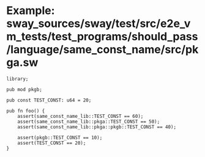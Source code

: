 # Example: sway_sources/sway/test/src/e2e_vm_tests/test_programs/should_pass/language/same_const_name/src/pkga.sw

```sway
library;

pub mod pkgb;

pub const TEST_CONST: u64 = 20;

pub fn foo() {
    assert(same_const_name_lib::TEST_CONST == 60);
    assert(same_const_name_lib::pkga::TEST_CONST == 50);
    assert(same_const_name_lib::pkga::pkgb::TEST_CONST == 40);

    assert(pkgb::TEST_CONST == 10);
    assert(TEST_CONST == 20);
}

```
